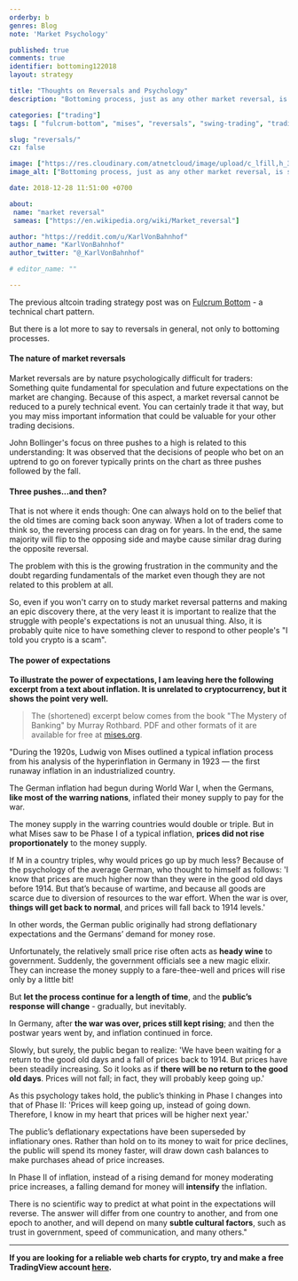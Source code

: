 ```yaml
---
orderby: b
genres: Blog
note: 'Market Psychology'

published: true
comments: true
identifier: bottoming122018
layout: strategy

title: "Thoughts on Reversals and Psychology"
description: "Bottoming process, just as any other market reversal, is strongly influenced by psychology."

categories: ["trading"]
tags: [ "fulcrum-bottom", "mises", "reversals", "swing-trading", "trading-strategy", "crypto-trading"]

slug: "reversals/"
cz: false

image: ["https://res.cloudinary.com/atnetcloud/image/upload/c_lfill,h_360,w_700/v1598344765/atnet/__women/pexels-gladson-xavier-1060330_u3xiyu.jpg"]
image_alt: ["Bottoming process, just as any other market reversal, is strongly influenced by psychology."]

date: 2018-12-28 11:51:00 +0700

about:
 name: "market reversal"
 sameas: ["https://en.wikipedia.org/wiki/Market_reversal"]

author: "https://reddit.com/u/KarlVonBahnhof"
author_name: "KarlVonBahnhof"
author_twitter: "@_KarlVonBahnhof"

# editor_name: ""

---
```


The previous altcoin trading strategy post was on [Fulcrum Bottom](/strategy/fulcrum-bottom/) - a technical chart pattern.

But there is a lot more to say to reversals in general, not only to bottoming processes.

#### The nature of market reversals

Market reversals are by nature psychologically difficult for traders: Something quite fundamental for speculation and future expectations on the market are changing. Because of this aspect, a market reversal cannot be reduced to a purely technical event. You can certainly trade it that way, but you may miss important information that could be valuable for your other trading decisions.

John Bollinger's focus on three pushes to a high is related to this understanding: It was observed that the decisions of people who bet on an uptrend to go on forever typically prints on the chart as three pushes followed by the fall.

#### Three pushes...and then?

That is not where it ends though: One can always hold on to the belief that the old times are coming back soon anyway. When a lot of traders come to think so, the reversing process can drag on for years. In the end, the same majority will flip to the opposing side and maybe cause similar drag during the opposite reversal.

The problem with this is the growing frustration in the community and the doubt regarding fundamentals of the market even though they are not related to this problem at all.

So, even if you won't carry on to study market reversal patterns and making an epic discovery there, at the very least it is important to realize that the struggle with people's expectations is not an unusual thing. Also, it is probably quite nice to have something clever to respond to other people's "I told you crypto is a scam".

#### The power of expectations

**To illustrate the power of expectations, I am leaving here the following excerpt from a text about inflation. It is unrelated to cryptocurrency, but it shows the point very well.**

> The (shortened) excerpt below comes from the book "The Mystery of Banking" by Murray Rothbard. PDF and other formats of it are available for free at [mises.org](https://mises.org/library/mystery-banking/html/c/318).

"During the 1920s, Ludwig von Mises outlined a typical inflation process from his analysis of the hyperinflation in Germany in 1923 — the first runaway inflation in an industrialized country.

The German inflation had begun during World War I, when the Germans, **like most of the warring nations**, inflated their money supply to pay for the war.

The money supply in the warring countries would double or triple. But in what Mises saw to be Phase I of a typical inflation, **prices did not rise proportionately** to the money supply.

If M in a country triples, why would prices go up by much less? Because of the psychology of the average German, who thought to himself as follows: 'I know that prices are much higher now than they were in the good old days before 1914. But that’s because of wartime, and because all goods are scarce due to diversion of resources to the war effort. When the war is over, **things will get back to normal**, and prices will fall back to 1914 levels.'

In other words, the German public originally had strong deflationary expectations and the Germans’ demand for money rose.

Unfortunately, the relatively small price rise often acts as **heady wine** to government. Suddenly, the government officials see a new magic elixir. They can increase the money supply to a fare-thee-well and prices will rise only by a little bit!

But **let the process continue for a length of time**, and the **public’s response will change** - gradually, but inevitably.

In Germany, after **the war was over, prices still kept rising**; and then the postwar years went by, and inflation continued in force.

Slowly, but surely, the public began to realize: 'We have been waiting for a return to the good old days and a fall of prices back to 1914. But prices have been steadily increasing. So it looks as if **there will be no return to the good old days**. Prices will not fall; in fact, they will probably keep going up.'

As this psychology takes hold, the public’s thinking in Phase I changes into that of Phase II: 'Prices will keep going up, instead of going down. Therefore, I know in my heart that prices will be higher next year.'

The public’s deflationary expectations have been superseded by inflationary ones. Rather than hold on to its money to wait for price declines, the public will spend its money faster, will draw down cash balances to make purchases ahead of price increases.

In Phase II of inflation, instead of a rising demand for money moderating price increases, a falling demand for money will **intensify** the inflation.

There is no scientific way to predict at what point in the expectations will reverse. The answer will differ from one country to another, and from one epoch to another, and will depend on many **subtle cultural factors**, such as trust in government, speed of communication, and many others."

***

**If you are looking for a reliable web charts for crypto, try and make a free TradingView account [here](http://bit.ly/atnet-tv).**
